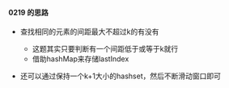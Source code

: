 #### 0219 的思路

- 查找相同的元素的间距最大不超过k的有没有
  - 这题其实只要判断有一个间距低于或等于k就行
  - 借助hashMap来存储lastIndex

- 还可以通过保持一个k+1大小的hashset，然后不断滑动窗口即可